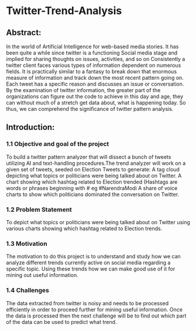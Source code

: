 # Twitter-Trend-Analysis
## Abstract:
In the world of Artificial Intelligence for web-based media stories. It has been quite a while since twitter is a functioning Social media stage and implied for sharing thoughts on issues, activities, and so on Consistently a twitter client faces various types of information dependent on numerous fields. It is practically similar to a fantasy to break down that enormous measure of information and track down the most recent pattern going on. Each tweet has a specific reason and discusses an issue or conversation. By the examination of twitter information, the greater part of the organizations can figure out the code to achieve in this day and age, they can without much of a stretch get data about, what is happening today. So thus, we can comprehend the significance of twitter pattern analysis.

## Introduction:
### 1.1 Objective and goal of the project
To build a twitter pattern analyzer that will dissect a bunch of tweets utilizing AI and text-handling procedures.The trend analyzer will work on a given set of tweets, seeded on Election Tweets to generate:
A tag cloud depicting what topics or politicians were being talked about on Twitter.
A chart showing which hashtag related to Election trended (Hashtags are words or phrases beginning with # eg #NarendraModi
A share of voice charts to show which politicians dominated the conversation on Twitter.
### 1.2 Problem Statement 
To depict what topics or politicians were being talked about on Twitter using various charts showing which hashtag related to Election trends.
### 1.3 Motivation
The motivation to do this project is to understand and study how we can analyze different trends currently active on social media regarding a specific topic. Using these trends how we can make good use of it for mining out useful information.
### 1.4 Challenges
The data extracted from twitter is noisy and needs to be processed efficiently in order to proceed further for mining useful information. Once the data is processed then the next challenge will be to find out which part of the data can be used to predict what trend. 


